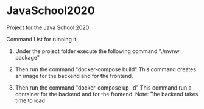# JavaSchool2020
Project for the Java School 2020

Command List for running it: 

1.  Under the project folder execute the following command "./mvnw package"

2.  Then run the command "docker-compose build"
    This command creates an image for the backend and for the frontend. 
 
3. Then run the command "docker-compose up -d" 
    This command run a container for the backend and for the frontend. Note: The backend takes time to load

